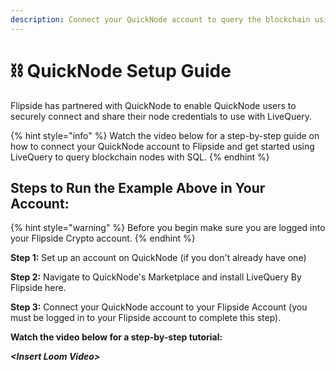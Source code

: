 ```yaml
---
description: Connect your QuickNode account to query the blockchain using LiveQuery
---
```


# ⛓ QuickNode Setup Guide

Flipside has partnered with QuickNode to enable QuickNode users to securely connect and share their node credentials to use with LiveQuery.&#x20;

{% hint style="info" %}
Watch the video below for a step-by-step guide on how to connect your QuickNode account to Flipside and get started using LiveQuery to query blockchain nodes with SQL.
{% endhint %}

## **Steps to Run the Example Above in Your Account:**

{% hint style="warning" %}
Before you begin make sure you are logged into your Flipside Crypto account.
{% endhint %}

**Step 1:** Set up an account on QuickNode (if you don't already have one)&#x20;

**Step 2:** Navigate to QuickNode's Marketplace and install LiveQuery By Flipside here.

**Step 3:** Connect your QuickNode account to your Flipside Account (you must be logged in to your  Flipside account to complete this step).

**Watch the video below for a step-by-step tutorial:**

_**\<Insert Loom Video>**_

